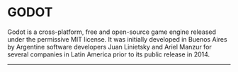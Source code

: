 # GODOT
Godot is a cross-platform, free and open-source game engine released under the permissive MIT license. It was initially developed in Buenos Aires by Argentine software developers Juan Linietsky and Ariel Manzur for several companies in Latin America prior to its public release in 2014.
________________________________________________________________________________________________________________________________________________________________________________________________________________________
